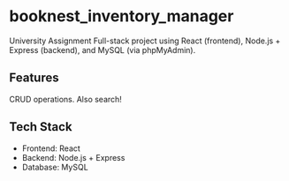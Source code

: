 # booknest_inventory_manager
University Assignment
Full-stack project using React (frontend), Node.js + Express (backend), and MySQL (via phpMyAdmin).

## Features
CRUD operations. Also search!

## Tech Stack
- Frontend: React
- Backend: Node.js + Express
- Database: MySQL

